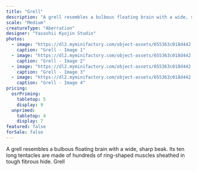 ```yaml
---
title: "Grell"
description: "A grell resembles a bulbous floating brain with a wide, sharp beak. Its ten long tentacles are made of hundreds of ring-shaped muscles sheathed in tough fibrous hide. Grell"
scale: "Medium"
creatureType: "Aberration"
designer: "Yasashii Kyojin Studio"
photos:
  - image: "https://dl2.myminifactory.com/object-assets/655363c018d442.04366832/images/720X720-grell-01-ps.jpg"
    caption: "Grell - Image 1"
  - image: "https://dl2.myminifactory.com/object-assets/655363c018d442.04366832/images/720X720-grell-01-b.jpg"
    caption: "Grell - Image 2"
  - image: "https://dl2.myminifactory.com/object-assets/655363c018d442.04366832/images/720X720-grell-01-scale.jpg"
    caption: "Grell - Image 3"
  - image: "https://dl2.myminifactory.com/object-assets/655363c018d442.04366832/images/230X230-20240407-102238.673c6614ce310-673c66187a61f.jpg"
    caption: "Grell - Image 4"
pricing:
  osrPriming:
    tabletop: 5
    display: 9
  unprimed:
    tabletop: 4
    display: 7
featured: false
forSale: false
---
```


A grell resembles a bulbous floating brain with a wide, sharp beak. Its ten long tentacles are made of hundreds of ring-shaped muscles sheathed in tough fibrous hide. Grell
